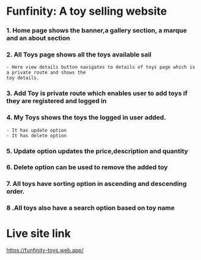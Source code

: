 # Funfinity: A toy selling website

### 1. Home page shows the banner,a gallery section, a marque and an about section

### 2. All Toys page shows all the toys available sail

    - Here view details button navigates to details of toys page which is a private route and shows the
    toy details.

### 3. Add Toy is private route which enables user to add toys if they are registered and logged in

### 4. My Toys shows the toys the logged in user added.

    - It has update option
    - It has delete option

### 5. Update option updates the price,description and quantity

### 6. Delete option can be used to remove the added toy

### 7. All toys have sorting option in ascending and descending order.

### 8 .All toys also have a search option based on toy name

# Live site link

<https://funfinity-toys.web.app/>
